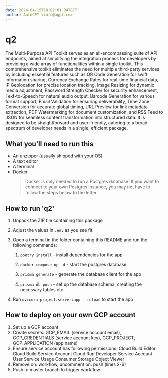 ```yaml
---
date: 2024-04-15T18:02:01.347877
author: AutoGPT <info@agpt.co>
---
```


# q2

The Multi-Purpose API Toolkit serves as an all-encompassing suite of API endpoints, aimed at simplifying the integration process for developers by providing a wide array of functionalities within a single toolkit. This comprehensive toolkit eliminates the need for multiple third-party services by including essential features such as QR Code Generation for swift information sharing, Currency Exchange Rates for real-time financial data, IP Geolocation for precise location tracking, Image Resizing for dynamic media adjustment, Password Strength Checker for security enhancement, Text-to-Speech for natural audio output, Barcode Generation for various format support, Email Validation for ensuring deliverability, Time Zone Conversion for accurate global timing, URL Preview for link metadata extraction, PDF Watermarking for document customization, and RSS Feed to JSON for seamless content transformation into structured data. It is designed to be straightforward and user-friendly, catering to a broad spectrum of developer needs in a single, efficient package.

## What you'll need to run this
* An unzipper (usually shipped with your OS)
* A text editor
* A terminal
* Docker
  > Docker is only needed to run a Postgres database. If you want to connect to your own
  > Postgres instance, you may not have to follow the steps below to the letter.


## How to run 'q2'

1. Unpack the ZIP file containing this package

2. Adjust the values in `.env` as you see fit.

3. Open a terminal in the folder containing this README and run the following commands:

    1. `poetry install` - install dependencies for the app

    2. `docker-compose up -d` - start the postgres database

    3. `prisma generate` - generate the database client for the app

    4. `prisma db push` - set up the database schema, creating the necessary tables etc.

4. Run `uvicorn project.server:app --reload` to start the app

## How to deploy on your own GCP account
1. Set up a GCP account
2. Create secrets: GCP_EMAIL (service account email), GCP_CREDENTIALS (service account key), GCP_PROJECT, GCP_APPLICATION (app name)
3. Ensure service account has following permissions: 
    Cloud Build Editor
    Cloud Build Service Account
    Cloud Run Developer
    Service Account User
    Service Usage Consumer
    Storage Object Viewer
4. Remove on: workflow, uncomment on: push (lines 2-6)
5. Push to master branch to trigger workflow
